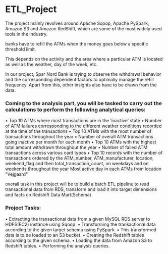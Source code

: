 ﻿# ETL_Project
 
 The project mainly revolves around Apache Sqoop, Apache PySpark, Amazon S3 and Amazon RedShift, which are some of the most widely used tools in the industry.


banks have to refill the ATMs when the money goes below a specific threshold limit. 
 
This depends on the activity and the area where a particular ATM is located as well as the weather, day of the week, etc.
 
In our project, Spar Nord Bank is trying to observe the withdrawal behavior and the corresponding dependent factors to optimally manage the refill frequency. Apart from this, other insights also have to be drawn from the data.


### Coming to the analysis part, you will be tasked to carry out the calculations to perform the following analytical queries:

• Top 10 ATMs where most transactions are in the ’inactive’ state
• Number of ATM failures corresponding to the different weather conditions recorded at the time of the transactions
• Top 10 ATMs with the most number of transactions throughout the year
• Number of overall ATM transactions going inactive per month for each month
• Top 10 ATMs with the highest total amount withdrawn throughout the year
• Number of failed ATM transactions across various card types
• Top 10 records with the number of transactions ordered by the ATM_number, ATM_manufacturer, location, weekend_flag and then total_transaction_count, on weekdays and on weekends throughout the year
Most active day in each ATMs from location "Vejgaard"


overall task in this project will be to build a batch ETL pipeline to read transactional data from RDS, transform and load it into target dimensions and facts on Redshift Data Mart(Schema)


### Project Tasks:
• Extracting the transactional data from a given MySQL RDS server to HDFS(EC2) instance using Sqoop.
• Transforming the transactional data according to the given target schema using PySpark. 
• This transformed data is to be loaded to an S3 bucket.
• Creating the Redshift tables according to the given schema.
• Loading the data from Amazon S3 to Redshift tables.
• Performing the analysis queries.
